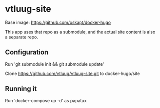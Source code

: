 # vtluug-site

Base image: https://github.com/oskapt/docker-hugo

This app uses that repo as a submodule, and the actual site content is also a separate repo.



## Configuration

Run 'git submodule init && git submodule update'

Clone https://github.com/vtluug/vtluug-site.git to docker-hugo/site


## Running it

Run 'docker-compose up -d' as papatux
